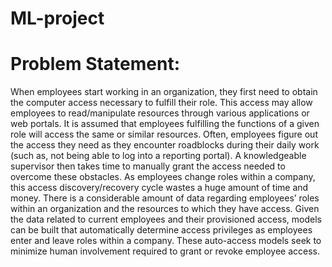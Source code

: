 # ML-project

# Problem Statement:
When employees start working in an organization, they first need to obtain the computer access necessary to fulfill their role. This access may allow employees to read/manipulate resources through various applications or web portals.
It is assumed that employees fulfilling the functions of a given role will access the same or similar resources. Often, employees figure out the access they need as they encounter roadblocks during their daily work (such as, not being able to log into a reporting portal). A knowledgeable supervisor then takes time to manually grant the access needed to overcome these obstacles. As employees change roles within a company, this access discovery/recovery cycle wastes a huge amount of time and money.
There is a considerable amount of data regarding employees’ roles within an organization and the resources to which they have access. Given the data related to current employees and their provisioned access, models can be built that automatically determine access privileges as employees enter and leave roles within a company. These auto-access models seek to minimize human involvement required to grant or revoke employee access.
